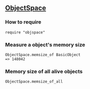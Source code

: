 ## [ObjectSpace](http://ruby-doc.org/stdlib-2.2.1/libdoc/objspace/rdoc/ObjectSpace.html)

### How to require

```
require "objspace"
```

### Measure a object's memory size

```
ObjectSpace.memsize_of BasicObject
=> 148042
```

### Memory size of all alive objects

```
ObjectSpace.memsize_of_all
```
